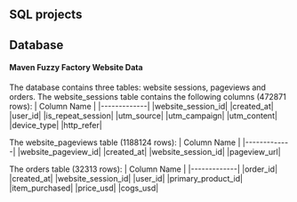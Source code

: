 ## SQL projects 

## Database

#### Maven Fuzzy Factory Website Data 

The database contains three tables: website sessions, pageviews and orders.
The website_sessions table contains the following columns (472871 rows):
| Column Name | 
|-------------|
|website_session_id|
|created_at|
|user_id|
|is_repeat_session|
|utm_source|
|utm_campaign|
|utm_content|
|device_type|
|http_refer|

The website_pageviews table (1188124 rows):
| Column Name | 
|-------------|
|website_pageview_id|
|created_at|
|website_session_id|
|pageview_url|

The orders table (32313 rows):
| Column Name | 
|-------------|
|order_id|
|created_at|
|website_session_id|
|user_id|
|primary_product_id|
|item_purchased|
|price_usd|
|cogs_usd|
